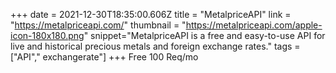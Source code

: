 +++
date = 2021-12-30T18:35:00.606Z
title = "MetalpriceAPI"
link = "https://metalpriceapi.com/"
thumbnail = "https://metalpriceapi.com/apple-icon-180x180.png"
snippet="MetalpriceAPI is a free and easy-to-use API for live and historical precious metals and foreign exchange rates."
tags = ["API"," exchangerate"]
+++
Free 100 Req/mo
